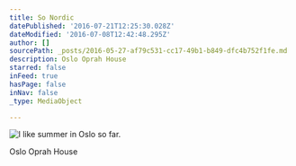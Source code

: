 ```yaml
---
title: So Nordic
datePublished: '2016-07-21T12:25:30.028Z'
dateModified: '2016-07-08T12:42:48.295Z'
author: []
sourcePath: _posts/2016-05-27-af79c531-cc17-49b1-b849-dfc4b752f1fe.md
description: Oslo Oprah House
starred: false
inFeed: true
hasPage: false
inNav: false
_type: MediaObject

---
```

![I like summer in Oslo so far.](https://s3-us-west-2.amazonaws.com/the-grid-img/p/287b17542f706067ac8408e1aafb9c39542759e4.jpg)

Oslo Oprah House